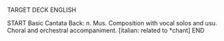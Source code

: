 TARGET DECK
ENGLISH

START
Basic
Cantata
Back: n. Mus. Composition with vocal solos and usu. Choral and orchestral accompaniment. [italian: related to *chant]
END
